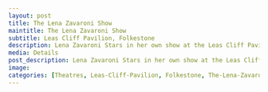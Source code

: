 ```yaml
---
layout: post
title: The Lena Zavaroni Show
maintitle: The Lena Zavaroni Show
subtitle: Leas Cliff Pavilion, Folkestone
description: Lena Zavaroni Stars in her own show at the Leas Cliff Pavilion, Folkestone.
media: Details
post_description: Lena Zavaroni Stars in her own show at the Leas Cliff Pavilion, Folkestone.
image:
categories: [Theatres, Leas-Cliff-Pavilion, Folkestone, The-Lena-Zavaroni-Show, OnThisDay27August, Year-1978]
---
```



